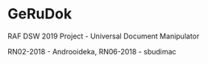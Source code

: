 # GeRuDok
RAF DSW 2019 Project - Universal Document Manipulator

RN02-2018 - Androoideka, RN06-2018 - sbudimac
